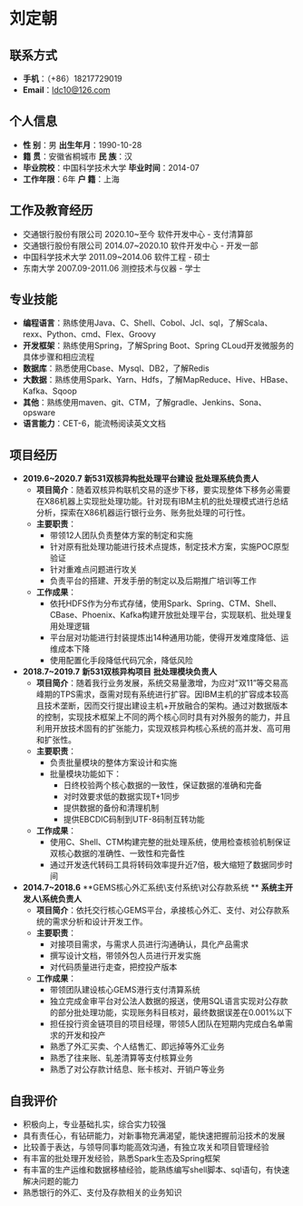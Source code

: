 # 刘定朝

## 联系方式

- **手机**：（+86）18217729019
- **Email**：ldc10@126.com

## 个人信息

- **性        别**：男                                                                   **出生年月**：1990-10-28  
- **籍        贯**：安徽省桐城市                                                 **民        族**：汉 
- **毕业院校**：中国科学技术大学                                           **毕业时间**：2014-07
- **工作年限**：6年                                                                  **户        籍**：上海                 

## 工作及教育经历

- 交通银行股份有限公司                            2020.10~至今                        软件开发中心 - 支付清算部
- 交通银行股份有限公司                            2014.07~2020.10                软件开发中心 - 开发一部
- 中国科学技术大学                                   2011.09~2014.06                    软件工程 - 硕士
- 东南大学                                                 2007.09-2011.06                    测控技术与仪器 - 学士

## 专业技能

- **编程语言**：熟练使用Java、C、Shell、Cobol、Jcl、sql，了解Scala、rexx、Python、cmd、Flex、Groovy
- **开发框架**：熟练使用Spring，了解Spring Boot、Spring CLoud开发微服务的具体步骤和相应流程
- **数据库**：熟悉使用Cbase、Mysql、DB2，了解Redis
- **大数据**：熟练使用Spark、Yarn、Hdfs，了解MapReduce、Hive、HBase、Kafka、Sqoop
- **其他**：熟练使用maven、git、CTM，了解gradle、Jenkins、Sona、opsware
- **语言能力**：CET-6，能流畅阅读英文文档

## 项目经历

- **2019.6~2020.7**  **新531双核异构批处理平台建设**                                                 **批处理系统负责人**                                                                                                     
  - **项目简介**：随着双核异构联机交易的逐步下移，要实现整体下移务必需要在X86机器上实现批处理功能。针对现有IBM主机的批处理模式进行总结分析，探索在X86机器运行银行业务、账务批处理的可行性。
  - **主要职责**：
    - 带领12人团队负责整体方案的制定和实施
    - 针对原有批处理功能进行技术点提炼，制定技术方案，实施POC原型验证
    - 针对重难点问题进行攻关
    - 负责平台的搭建、开发手册的制定以及后期推广培训等工作
  - **工作成果**：
    - 依托HDFS作为分布式存储，使用Spark、Spring、CTM、Shell、CBase、Phoenix、Kafka构建开放批处理平台，实现联机、批处理复用处理逻辑
    - 平台层对功能进行封装提炼出14种通用功能，使得开发难度降低、运维成本下降
    - 使用配置化手段降低代码冗余，降低风险
- **2018.7~2019.7**  **新531双核异构项目**                                                                   **批处理模块负责人**                                                                                                                           
  - **项目简介**：随着我行业务发展，系统交易量激增，为应对”双11”等交易高峰期的TPS需求，亟需对现有系统进行扩容。因IBM主机的扩容成本较高且技术垄断，因而交行提出建设主机+开放融合的架构。通过对数据版本的控制，实现技术框架上不同的两个核心同时具有对外服务的能力，并且利用开放技术固有的扩张能力，实现双核异构核心系统的高并发、高可用和扩张性。
  - **主要职责**：
    - 负责批量模块的整体方案设计和实施
    - 批量模块功能如下：
      - 日终校验两个核心数据的一致性，保证数据的准确和完备
      - 对时效要求低的数据实现T+1同步
      - 提供数据的备份和清理机制
      - 提供EBCDIC码制到UTF-8码制互转功能
  - **工作成果**：
    - 使用C、Shell、CTM构建完整的批处理系统，使用检查核验机制保证双核心数据的准确性、一致性和完备性
    - 通过开发迭代转码工具将转码效率提升近7倍，极大缩短了数据同步时间
- **2014.7~2018.6** **GEMS核心外汇系统\支付系统\对公存款系统 **                  **系统主开发人\系统负责人**
  - **项目简介**：依托交行核心GEMS平台，承接核心外汇、支付、对公存款系统的需求分析和设计开发工作。
  - **主要职责**：
    - 对接项目需求，与需求人员进行沟通确认，具化产品需求
    - 撰写设计文档，带领外包人员进行开发实施
    - 对代码质量进行走查，把控投产版本
  - **工作成果**：
    - 带领团队建设核心GEMS港行支付清算系统
    - 独立完成金审平台对公法人数据的报送，使用SQL语言实现对公存款的部分批处理功能，实现账务科目核对，最终数据误差在0.001%以下
    - 担任投行资金链项目的项目经理，带领5人团队在短期内完成白名单需求的开发和投产
    - 熟悉了外汇买卖、个人结售汇、即远掉等外汇业务
    - 熟悉了往来账、轧差清算等支付核算业务
    - 熟悉了对公存款计结息、账卡核对、开销户等业务

## 自我评价

- 积极向上，专业基础扎实，综合实力较强
- 具有责任心，有钻研能力，对新事物充满渴望，能快速把握前沿技术的发展
- 比较善于表达，与领导同事均能高效沟通，有独立攻关和项目管理经验
- 有丰富的批处理开发经验，熟悉Spark生态及Spring框架
- 有丰富的生产运维和数据移植经验，能熟练编写shell脚本、sql语句，有快速解决问题的能力
- 熟悉银行的外汇、支付及存款相关的业务知识